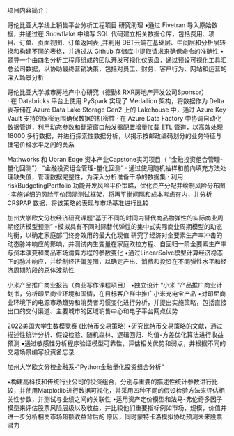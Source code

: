 项目内容简介：

哥伦比亚大学线上销售平台分析工程项目
研究助理
•通过 Fivetran 导入原始数据，并通过在 Snowflake 中编写 SQL 代码建立相关数据仓库，包括费用、项目、订单、页面视图、订单返回表 ,并利用 DBT云端在基础层、中间层和分析层转换和构建不同的表格，并通过从 Github 存储库中提取请求来确保命令的准确性
•领导一个由四名分析工程师组成的团队开发可视化仪表盘，通过预设可视化工具汇总公司数据，以协助最终营销决策，包括对员工、财务、客户行为、网站和运营的深入场景分析

哥伦比亚大学城市房地产中心研究（德勤& RXR房地产开发公司Sponsor）      
· 在 Databricks 平台上使用 PySpark 实现了 Medallion 架构，将数据作为 Delta 表存储在 Azure Data Lake Storage Gen2 上的 Lakehouse 中，通过 Azure Key Vault 支持的保密范围确保数据的机密性 
· 在 Azure Data Factory 中协调自动化数据管道，利用动态参数和翻滚窗口触发器配置增量加载 ETL 管道，以高效处理 18000 多行数据，并进行探索性数据分析，以揭示按邮政编码划分的业务特征与住宅价格水平之间的关系

Mathworks 和 Ubran Edge 资本产业Capstone实习项目（ “金融投资组合管理-量化回测”）
 “金融投资组合管理-量化回测”
· 通过使用随机抽样和前向填充方法处理缺失值，管理数据完整性，为深入分析准备干净的数据集
· 利用 riskBudgetingPortfolio 功能开发风险平价策略，优化资产分配并绘制风险分布图
· 实施详细的风险平价回溯测试框架，将再平衡间隔和成本考虑在内，并分析 CRSPAP 数据，将该策略的表现与市场基准进行比较

加州大学欧文分校经济研究课题“基于不同的时间内替代商品物弹性的实际商业周期经济模型预测” 
•模拟具有不同时际替代弹性的集中式实际商业周期模型的动态均衡，以确定家庭部⻔终身效用的最大化现值 研究了经济对全要素生产率冲击的动态脉冲响应的影响，并测试内生变量在家庭欧拉方程、自回归一阶全要素生产率与资本演变和商品市场清算方程的参数变化 
•通过LinearSolve模型计算经济稳态下的脉冲响应，并绘制经济偏差图，以确定产出、消费和投资在不同弹性水平和经济周期阶段的总体波动性


小米产品推广商业报告（商业写作课程项目）
•独立设计 “小米 ”产品推广商业计划书，分析印尼商业环境和国情，在目标客户群中推广小米充电宝产品
•对印尼商业环境下的电源市场趋势和消费者习惯变化进行分析，并提出实施策略，包括直接出口的交付渠道、主要城市的区域销售中心和电子平台网点优势

2022美国大学生数模竞赛 (比特币交易策略) 
•研究比特币交易策略的文献，通过描述性统计分析、假设检验、随机森林、逻辑回归、均值-方差优化算法进行收益预测 
•通过敏感性分析程序验证模型可靠性，评估相关优势和弱点，并根据不同的交易场景编写投资备忘录 


加州大学欧文分校金融系-"Python金融量化投资组合分析”

•构建高科技和传统行业公司的投资组合，分别与重要的描述性统计参数进行比较，并使用Matplotlib进行数据可视化，并采用四种不同的假设检验方法来评估相 关性参数，并测试与业绩之间的关联性 
•运用资产定价模型和法⻢-弗伦奇多因子模型来评估股票⻛险层级以及收益，并比较他们重要指标例如市场，规模，价值并进一步分析相关市场超额收益背后的 原因，同时蒙特卡洛模拟协助预测未来股票潜力 


